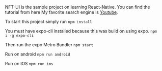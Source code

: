 NFT-UI is the sample project on learning React-Native. You can find the tutorial from here My favorite search engine is [Youtube](https://youtu.be/_ivIUCSOZ78).

To start this project simply run
```npm install```

You must have expo-cli installed because this was build on using expo.
```npm i -g expo-cli```

Then run the expo Metro Bundler
```npm start```

Run on android
```npm run android```

Run on IOS
```npm run ios```